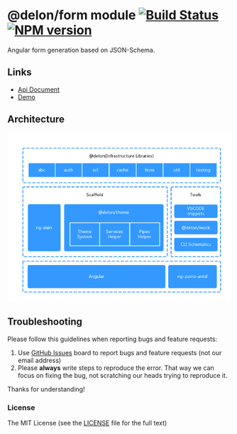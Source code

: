 # @delon/form module [![Build Status](https://dev.azure.com/ng-alain/delon/_apis/build/status/delon-CI?branchName=master)](https://dev.azure.com/ng-alain/delon/_build/latest?definitionId=1&branchName=master) [![NPM version](https://img.shields.io/npm/v/@delon/form.svg?style=flat-square)](https://www.npmjs.com/package/@delon/form)

Angular form generation based on JSON-Schema.

## Links

- [Api Document](https://ng-alain.com/form)
- [Demo](//ng-alain.github.io/ng-alain/)

## Architecture

![Architecture](https://raw.githubusercontent.com/ng-alain/delon/master/_screenshot/architecture.png)

## Troubleshooting

Please follow this guidelines when reporting bugs and feature requests:

1. Use [GitHub Issues](https://github.com/ng-alain/delon/issues) board to report bugs and feature requests (not our email address)
2. Please **always** write steps to reproduce the error. That way we can focus on fixing the bug, not scratching our heads trying to reproduce it.

Thanks for understanding!

### License

The MIT License (see the [LICENSE](https://github.com/ng-alain/delon/blob/master/LICENSE) file for the full text)
